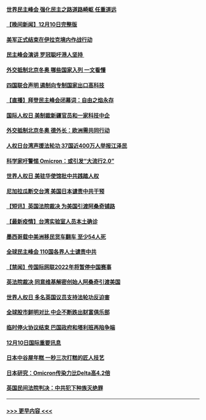 #### [世界民主峰会 强化民主之路道路崎岖 任重道远](../pages/prog202/a103290944.md?t=12111201) 
#### [【晚间新闻】12月10日完整版](../pages/prog202/a103290928.md?t=12111201) 
#### [美军正式结束在伊拉克境内作战行动](../pages/prog202/a103290595.md?t=12111201) 
#### [民主峰会演讲 罗冠聪吁港人坚持 ](../pages/prog202/a103290755.md?t=12111201) 
#### [外交抵制北京冬奥 哪些国家入列 一文看懂](../pages/prog202/a103290878.md?t=12111201) 
#### [四国联合声明 遏制向专制国家出口高科技](../pages/prog202/a103290591.md?t=12111201) 
#### [【直播】拜登民主峰会闭幕词：自由之焰永存](../pages/prog202/a103290832.md?t=12111201) 
#### [国际人权日 美制裁新疆官员和一家科技中企](../pages/prog202/a103290400.md?t=12111201) 
#### [外交抵制北京冬奥 德外长：欧洲需共同行动](../pages/prog202/a103290294.md?t=12111201) 
#### [人权日台湾声援法轮功 37国近400万人举报江泽民](../pages/prog202/a103290296.md?t=12111201) 
#### [科学家吁警惕 Omicron：或引发“大流行2.0”](../pages/prog202/a103289178.md?t=12111201) 
#### [世界人权日 美驻华使馆批中共践踏人权](../pages/prog202/a103290363.md?t=12111201) 
#### [尼加拉瓜断交台湾 美国日本谴责中共干预](../pages/prog202/a103290292.md?t=12111201) 
#### [【短讯】英国法院裁决 为美国引渡阿桑奇铺路](../pages/prog202/a103290370.md?t=12111201) 
#### [【最新疫情】台湾实验室人员本土确诊](../pages/prog202/a103290372.md?t=12111201) 
#### [墨西哥载中美洲移民货车翻车 至少54人死](../pages/prog202/a103290365.md?t=12111201) 
#### [全球民主峰会 110国各界人士谴责中共](../pages/prog202/a103290337.md?t=12111201) 
#### [【禁闻】传国际网联2022年将暂停中国赛事](../pages/prog202/a103290284.md?t=12111201) 
#### [英法院裁决 同意维基解密创始人阿桑奇引渡美国](../pages/prog202/a103290237.md?t=12111201) 
#### [世界人权日 多名英国议员支持法轮功反迫害](../pages/prog202/a103290276.md?t=12111201) 
#### [全球股市鲜明对比 中企不断跌出财富俱乐部](../pages/prog202/a103290224.md?t=12111201) 
#### [临时停火协议结束 巴国政府和塔利班再陷争端](../pages/prog202/a103290138.md?t=12111201) 
#### [12月10日国际重要讯息](../pages/prog202/a103290078.md?t=12111201) 
#### [日本中谷屋年糕 一秒三次打糕的匠人技艺](../pages/prog202/a103290018.md?t=12111201) 
#### [日本研究：Omicron传染力比Delta高4.2倍](../pages/prog202/a103289993.md?t=12111201) 
#### [英国民间法院判决：中共犯下种族灭绝罪](../pages/prog202/a103289977.md?t=12111201) 

----
#### [ >>> 更早内容 <<< ](../indexes/prog202-earlier.md)
